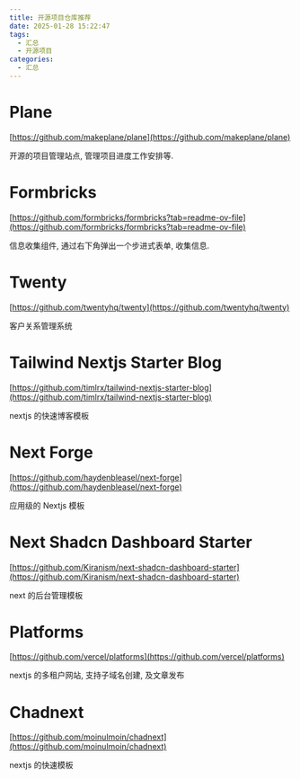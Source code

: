 ```yaml
---
title: 开源项目仓库推荐
date: 2025-01-28 15:22:47
tags:
  - 汇总
  - 开源项目
categories:
  - 汇总
---
```


# Plane

[https://github.com/makeplane/plane](https://github.com/makeplane/plane)

开源的项目管理站点, 管理项目进度工作安排等.

# Formbricks

[https://github.com/formbricks/formbricks?tab=readme-ov-file](https://github.com/formbricks/formbricks?tab=readme-ov-file)

信息收集组件, 通过右下角弹出一个步进式表单, 收集信息.

# Twenty

[https://github.com/twentyhq/twenty](https://github.com/twentyhq/twenty)

客户关系管理系统

# Tailwind Nextjs Starter Blog

[https://github.com/timlrx/tailwind-nextjs-starter-blog](https://github.com/timlrx/tailwind-nextjs-starter-blog)

nextjs 的快速博客模板

# Next Forge

[https://github.com/haydenbleasel/next-forge](https://github.com/haydenbleasel/next-forge)

应用级的 Nextjs 模板

# Next Shadcn Dashboard Starter

[https://github.com/Kiranism/next-shadcn-dashboard-starter](https://github.com/Kiranism/next-shadcn-dashboard-starter)

next 的后台管理模板

# Platforms

[https://github.com/vercel/platforms](https://github.com/vercel/platforms)

nextjs 的多租户网站, 支持子域名创建, 及文章发布

# Chadnext

[https://github.com/moinulmoin/chadnext](https://github.com/moinulmoin/chadnext)

nextjs 的快速模板
